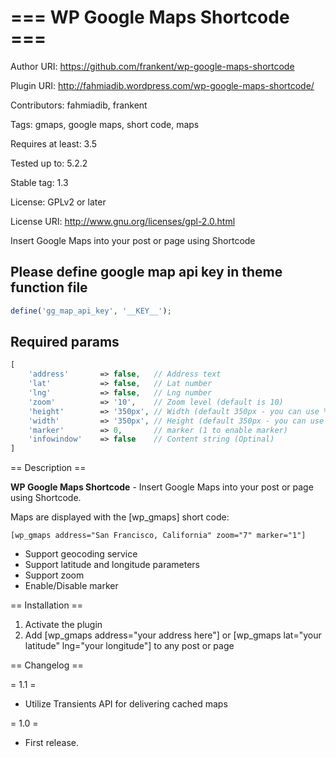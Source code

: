 # === WP Google Maps Shortcode ===

Author URI: https://github.com/frankent/wp-google-maps-shortcode

Plugin URI: http://fahmiadib.wordpress.com/wp-google-maps-shortcode/

Contributors: fahmiadib, frankent

Tags: gmaps, google maps, short code, maps

Requires at least: 3.5

Tested up to: 5.2.2

Stable tag: 1.3

License: GPLv2 or later

License URI: http://www.gnu.org/licenses/gpl-2.0.html

Insert Google Maps into your post or page using Shortcode

## Please define google map api key in theme function file

```PHP
define('gg_map_api_key', '__KEY__');
```

## Required params

```PHP
[
    'address' 		=> false,   // Address text
    'lat' 			=> false,   // Lat number
    'lng' 			=> false,   // Lng number
    'zoom' 			=> '10',    // Zoom level (default is 10)
    'height'    	=> '350px', // Width (default 350px - you can use % or px)
    'width'			=> '350px', // Height (default 350px - you can use % or px)
    'marker'    	=> 0,       // marker (1 to enable marker)
    'infowindow'	=> false    // Content string (Optinal)
]
```

== Description ==

**WP Google Maps Shortcode** - Insert Google Maps into your post or page using Shortcode.

Maps are displayed with the [wp_gmaps] short code:

`[wp_gmaps address="San Francisco, California" zoom="7" marker="1"]`

- Support geocoding service
- Support latitude and longitude parameters
- Support zoom
- Enable/Disable marker

== Installation ==

1. Activate the plugin
2. Add [wp_gmaps address="your address here"] or [wp_gmaps lat="your latitude" lng="your longitude"] to any post or page

== Changelog ==

= 1.1 =

- Utilize Transients API for delivering cached maps

= 1.0 =

- First release.
